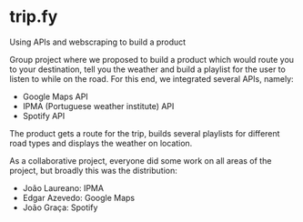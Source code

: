 # trip.fy
Using APIs and webscraping to build a product

Group project where we proposed to build a product which would route you to your destination, tell you the weather and build a playlist for the user to
listen to while on the road. For this end, we integrated several APIs, namely:

- Google Maps API
- IPMA (Portuguese weather institute) API
- Spotify API

The product gets a route for the trip, builds several playlists for different road types and displays the weather on location.

As a collaborative project, everyone did some work on all areas of the project, but broadly this was the distribution:

- João Laureano: IPMA
- Edgar Azevedo: Google Maps
- João Graça: Spotify

